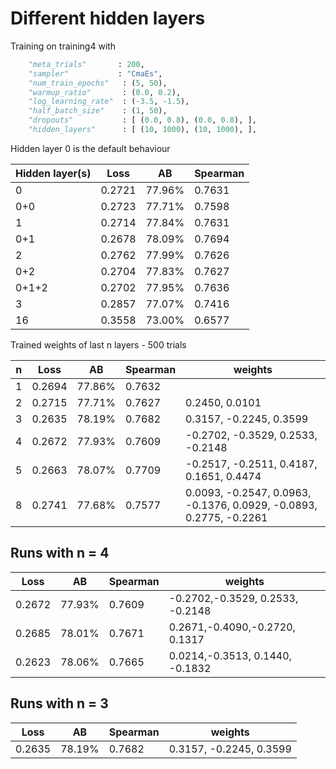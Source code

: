 # Different hidden layers

Training on training4 with 

```python
    "meta_trials"       : 200,
    "sampler"           : "CmaEs", 
    "num_train_epochs"   : (5, 50),
    "warmup_ratio"       : (0.0, 0.2),
    "log_learning_rate"  : (-3.5, -1.5),
    "half_batch_size"    : (1, 50),           
    "dropouts"           : [ (0.0, 0.8), (0.0, 0.8), ],
    "hidden_layers"      : [ (10, 1000), (10, 1000), ],
```

Hidden layer 0 is the default behaviour

|Hidden layer(s)|Loss|AB|Spearman|
|-|-|-|-|
|0|0.2721|77.96%|0.7631|
|0+0|0.2723|77.71%|0.7598|
|1|0.2714|77.84%|0.7631|
|0+1|0.2678|78.09%|0.7694|
|2|0.2762|77.99%|0.7626|
|0+2|0.2704|77.83%|0.7627|
|0+1+2|0.2702|77.95%|0.7636|
|3|0.2857|77.07%|0.7416|
|16|0.3558|73.00%|0.6577|

Trained weights of last n layers - 500 trials

|n|Loss|AB|Spearman|weights|
|-|-|-|-|-|
|1|0.2694|77.86%|0.7632|
|2|0.2715|77.71%|0.7627|0.2450, 0.0101|
|3|0.2635|78.19%|0.7682|0.3157, -0.2245, 0.3599|
|4|0.2672|77.93%|0.7609|-0.2702, -0.3529, 0.2533, -0.2148|
|5|0.2663|78.07%|0.7709|-0.2517, -0.2511, 0.4187, 0.1651, 0.4474|
|8|0.2741|77.68%|0.7577|0.0093, -0.2547, 0.0963, -0.1376, 0.0929, -0.0893, 0.2775, -0.2261|

## Runs with n = 4

|Loss|AB|Spearman|weights|
|-|-|-|-|
|0.2672|77.93%|0.7609|-0.2702,-0.3529, 0.2533, -0.2148|
|0.2685|78.01%|0.7671| 0.2671,-0.4090,-0.2720,  0.1317|
|0.2623|78.06%|0.7665| 0.0214,-0.3513, 0.1440, -0.1832|

## Runs with n = 3

|Loss|AB|Spearman|weights|
|-|-|-|-|
|0.2635|78.19%|0.7682| 0.3157, -0.2245, 0.3599|